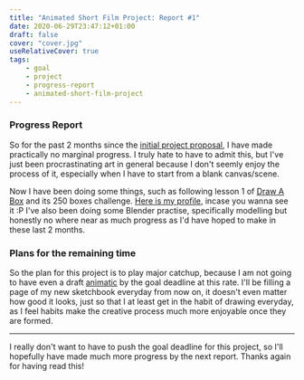 ```yaml
---
title: "Animated Short Film Project: Report #1"
date: 2020-06-29T23:47:12+01:00
draft: false
cover: "cover.jpg"
useRelativeCover: true
tags: 
    - goal
    - project
    - progress-report
    - animated-short-film-project
---
```


### Progress Report

So for the past 2 months since the [initial project proposal](/posts/2020-05-21-first-project-announcements/), I have made practically no marginal progress. I truly hate to have to admit this, but I've just been procrastinating art in general because I don't seemly enjoy the process of it, especially when I have to start from a blank canvas/scene.

Now I have been doing some things, such as following lesson 1 of [Draw A Box](https://drawabox.com/) and its 250 boxes challenge. [Here is my profile](https://drawabox.com/community/sketchbook/arcticnoah), incase you wanna see it :P I've also been doing some Blender practise, specifically modelling but honestly no where near as much progress as I'd have hoped to make in these last 2 months.

### Plans for the remaining time

So the plan for this project is to play major catchup, because I am not going to have even a draft [animatic](https://www.lexico.com/en/definition/animatic) by the goal deadline at this rate. I'll be filling a page of my new sketchbook everyday from now on, it doesn't even matter how good it looks, just so that I at least get in the habit of drawing everyday, as I feel habits make the creative process much more enjoyable once they are formed.

----

I really don't want to have to push the goal deadline for this project, so I'll hopefully have made much more progress by the next report. Thanks again for having read this!